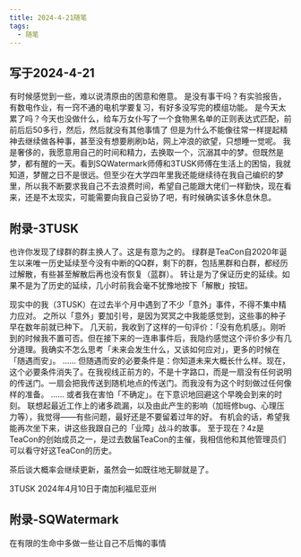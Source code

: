 ```yaml
---
title: 2024-4-21随笔
tags: 
  - 随笔
---
```


## 写于2024-4-21
有时候感觉到一些，难以说清原由的困意和倦意。
是没有事干吗？有实验报告，有数电作业，有一窍不通的电机学要复习，有好多没写完的模组功能。
是今天太累了吗？今天也没做什么，给车万女仆写了一个食物黑名单的正则表达式匹配，前前后后50多行，然后，然后就没有其他事情了
但是为什么不能像往常一样提起精神去继续做各种事，甚至没有想要刷刷b站，网上冲浪的欲望，只想睡一觉呢。
我是奢侈的，我愿意用自己的时间和精力，去换取一个，沉溺其中的梦。但既然是梦，都有醒的一天。看到SQWatermark师傅和3TUSK师傅在生活上的困恼，我就知道，梦醒之日不是很远。但至少在大学四年里我还能继续待在我自己编织的梦里，所以我不断要求我自己不去浪费时间，希望自己能跟大佬们一样勤快，现在看来，还是不太现实，可能需要向我自己妥协了吧，有时候确实该多休息休息。

## 附录-3TUSK
也许你发现了绿群的群主换人了。这是有意为之的。
绿群是TeaCon自2020年诞生以来唯一历史延续至今没有中断的QQ群，剩下的群，包括黑群和白群，都经历过解散，有些甚至解散后再也没有恢复（蓝群）。
转让是为了保证历史的延续。如果不是为了历史的延续，几小时前我会毫不犹豫地按下「解散」按钮。

现实中的我（3TUSK）在过去半个月中遇到了不少「意外」事件，不得不集中精力应对。
之所以「意外」要加引号，是因为冥冥之中我能感觉到，这些事的种子早在数年前就已种下。
几天前，我收到了这样的一句评价：「没有危机感」。刚听到的时候我不置可否。但在接下来的一连串事件后，我隐约感觉这个评价多少有几分道理。我确实不怎么思考「未来会发生什么，又该如何应对」，更多的时候在「随遇而安」。
…… 但随遇而安的必要条件是：你知道未来大概长什么样。现在，这个必要条件消失了。在我视线正前方的，不是十字路口，而是一扇没有任何说明的传送门。一扇会把我传送到随机地点的传送门。而我没有为这个时刻做过任何像样的准备。
…… 或者我在害怕「不确定」。在下意识地回避这个早晚会到来的时刻。
联想起最近工作上的诸多疏漏，以及由此产生的影响（加班修bug、心理压力等），我觉得——有些问题，最好还是不要留着过年的好。
有机会的话，希望我能再次坐下来，讲这些我跟自己的「业障」战斗的故事。
至于现在？4z是TeaCon的创始成员之一，是过去数届TeaCon的主催，我相信他和其他管理员们可以看守好这TeaCon的历史。

茶后谈大概率会继续更新，虽然会一如既往地无聊就是了。

3TUSK
2024年4月10日于南加利福尼亚州

## 附录-SQWatermark
在有限的生命中多做一些让自己不后悔的事情